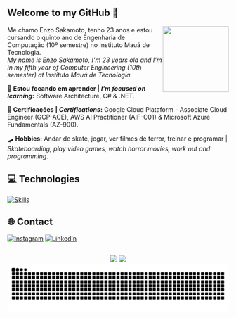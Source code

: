 ## Welcome to my GitHub 👋
<img align="right" height=150px width=150px src="https://user-images.githubusercontent.com/98707474/191408519-b9236392-4bde-4d2f-a4ee-bbf9ee631bda.png">
<p align="left" text-align="justify">
  Me chamo Enzo Sakamoto, tenho 23 anos e estou cursando o quinto ano de Engenharia de Computação (10º semestre) no Instituto Mauá de Tecnologia.<br/>
  <em>My name is Enzo Sakamoto, I'm 23 years old and I'm in my fifth year of Computer Engineering (10th semester) at Instituto Mauá de Tecnologia.</em>
</p>
<p align="left" text-align="justify">
  🎯 <b>Estou focando em aprender | <em>I'm focused on learning</em>:</b> Software Architecture, C# & .NET.<br/>
</p>
<p align="left" text-align="justify">
  📝 <b>Certificações | <em>Certifications</em>:</b> Google Cloud Plataform - Associate Cloud Engineer (GCP-ACE), AWS AI Practitioner (AIF-C01) & Microsoft Azure Fundamentals (AZ-900).
</p>

<p align="left" text-align="justify">
  🛹 <b>Hobbies:</b> Andar de skate, jogar, ver filmes de terror, treinar e programar | <em>Skateboarding, play video games, watch horror movies, work out and programming</em>.
</p>

## 💻 Technologies
[![Skills](https://skillicons.dev/icons?i=html,css,react,js,ts,next,flutter,nodejs,java,python,dart,cs,dotnet,aws,azure,gcp,docker,github)](https://skillicons.dev)
 
## 🌐 Contact
[![Instagram](https://skillicons.dev/icons?i=instagram)](https://www.instagram.com/enzo.sakamoto)
[![LinkedIn](https://skillicons.dev/icons?i=linkedin)](https://www.linkedin.com/in/enzosakamoto)

##
<p align="center">
  <img height="150em" src="https://github-readme-stats.vercel.app/api?username=enzosakamoto&show_icons=true&count_private=true&theme=transparent"/>
  <img height="150em" src="https://github-readme-stats.vercel.app/api/top-langs/?username=enzosakamoto&layout=compact&langs_count=7&theme=transparent"/>
  
  <picture>
    <source media="(prefers-color-scheme: dark)" srcset="https://github.com/enzosakamoto/enzosakamoto/blob/output/github-contribution-grid-snake-dark.svg" />
    <source media="(prefers-color-scheme: light)" srcset="https://github.com/enzosakamoto/enzosakamoto/blob/output/github-contribution-grid-snake.svg" />
    <img alt="github-snake" src="https://github.com/enzosakamoto/enzosakamoto/blob/output/github-contribution-grid-snake.svg" />
  </picture>
</p>

